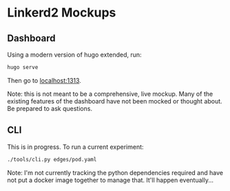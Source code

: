 # Linkerd2 Mockups

## Dashboard

Using a modern version of hugo extended, run:

```bash
hugo serve
```

Then go to [localhost:1313](http://localhost:1313).

Note: this is not meant to be a comprehensive, live mockup. Many of the existing features of the dashboard have not been mocked or thought about. Be prepared to ask questions.

## CLI

This is in progress. To run a current experiment:

```bash
./tools/cli.py edges/pod.yaml
```

Note: I'm not currently tracking the python dependencies required and have not put a docker image together to manage that. It'll happen eventually...
